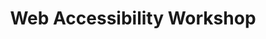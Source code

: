 ---
templateKey: 'workshop-page'
path: /workshop
title: Web Accessibility Workshop
heading: I run workshops, teaching developers how to build applications that support the broadest circle of people - before a court makes them.
introOne: Technology is evolving. The internet has grown from email and search into an institution that connects every activity of our lives. Countless processes, from buying plane tickets or checking one's account balance, are almost exclusively online.
introTwo: People use the internet differently. With each person, there's an a large set of variables that allow them to benefit. A person has an operating system, a device and screen, a browser, a level of bandwidth, and most importantly, their own cognitive process for understanding and navigating a website. For some that might not be able to view a screen or hold a mouse, tens of million will use some form of assistive technology such as screen readers or keyboard navigation. Everyone wants to share in the full benefit of technology and have a joyful experience on a website. 
introThree: Accessibility laws are changing. Similar to how some store locations must have a ramp or a certain door width, your website, or online store, must follow particular design steps to support assistive technlogy. Courts are regularly determining that anti-discrimination laws apply to online settings and there may not be undue barriers to using a website or app. 
introFour: Most of these online barriers are via flaws in frontend code – flaws that could have been prevented by developers understanding the core principles of accessibility and having the tools to evaluate and iterate on their own development. 
teaser: I'm excited to introduce the workshop helping developers and designers reach beyond compliance to deliver a joyful online experience. 
descriptionOne: This developer-centric crash course starts at a high level, covering the regulatory landscape and key conclusions from the explosion of web accessibility lawsuits. Participants will learn how to sustainably integrate accessibility in their development workflows and more broadly within their organization. Then most of the day is spent on the nuts and bolts - the code.
descriptionTwo: It is not a lecture. Technology people learn by doing. It's a day full of specially built activities designed to inform, challenge, and entertain - that is important. The participants test out screen readers and learn how assistive technology works. We quickly go from building basic forms to implementing complex, dynamic UI features. There's a deep dive on single page applications like React or Angular. 
descriptionThree: Each person builds fundamental skills in accessibility that any tech professional delivering web applications should know. The objective is that participants leave, knowing how to consider accessibility in their development and with confidence that they're building inclusive applications. 
descriptionFour: The workshop is interactive with live coding and hands-on exercises for participants, which means everyone gets to contribute their own unique perspective. At the end of the day, everyone applies what they've learned to their own work.
modules:
  - topic: Introduction
    time: '9:00'
  - topic: Accessibility Laws and Philosophy
    time: '9:10'
    exercises: 
      - exercise: Key Cases - Winn Dixie to Whisper Lounge
      - exercise: Building Blocks of An Accessibility Program
  - topic: Evaluate the Business Case for Accessibility
    time: '9:40'
    exercises: 
      - exercise: iPhone, Instacart, and the Recurring Disabled Consumer - Brainstorming
      - exercise: Test How Accessibility Affects SEO
  - topic: DOM and Accessibility Tree
    time: '9:55'
    exercises: 
      - exercise: Managing Focus
  - topic: Assistive Technology
    time: '10:15'
    exercises: 
      - exercise: Keyboard Navigation
      - exercise: Screen Reader Use is a Puzzle
  - topic: Break - 15 mins
    time: '10:45'
  - topic: Semantic HTML
    time: '11:00'
    exercises:
      - exercise: JavaScript and the Accessible Click
      - exercise: Build A Button From Scratch
  - topic: HTML5
    time: '11:40'
    exercises:
      - exercise: Organize Contents of a Website
      - exercise: Skip Links
  - topic: Lunch
    time: '12:00'
  - topic: Beyond Native HTML - ARIA Attributes
    time: '12:45'
    exercises:
      - exercise: Post Production ARIA Facelifts
      - exercise: Handmade Bootstrap NavBar
      - exercise: ARIA Kahoot! 
  - topic: Progressive Enhancement
    time: '1:55'
    exercises:
      - exercise: Error Handling and Prevention
      - exercise: Leverage Regular Expressions
  - topic: Dynamic UI Features
    time: '2:15'
    exercises:
      - exercise: Debate + Develop Modal Dialogs
      - exercise: Drag and Drops
  - topic: Break - 15 mins
    time: '2:50'
  - topic: Styling
    time: '3:05'
    exercises:
      - exercise: Refactor CSS
      - exercise: Test Color Contrast
  - topic: Accessible Animations
    time: '3:25'
    exercises:
      - exercise: Reduced Motion Query
      - exercise: D3.js Dynamic Stock Chart 
  - topic: React, Angular, and Single Page Applications
    time: '3:45'
    exercises:
      - exercise: Frontend Routing
  - topic: Automated / Manual Testing
    time: '4:05'
    exercises:
      - exercise: Axe + Chrome Developer Tools
      - exercise: Discover UI Patterns
  - topic: Beyond Code
    time: '4:20'
    exercises:
      - exercise: Captioning Tools
      - exercise: Restaurant Menu PDF
  - topic: Self Reflection Sprint
    time: '4:35'
    exercises:
      - exercise: Audit + Repair Past Work
  - topic: Wrap-Up
    time: '5:00'
booking: Participants learn how to make common UI features more inclusive and gain exposure to the mechanics of assistive technology, reducing regulatory risk and technical debt. More importantly, tech professionals learn how to think about accessibility and design with empathy. At the end of the day, everyone is ready to apply that empathy in depth and the lessons extend beyond the development process.
bookingTwo: The audience may sometimes be developers or designers or a more non-technical audience - it varies. I tailor the training to the crowd, which is ideally between 10 - 25 individuals. This number ensures everyone gets significant one-on-one time and that we have enough volunteers to keep the class at a high energy. Plus, I'm a fan of the Socratic method.
bookingThree: Some of the activities are stretch goals and may not be fully completed at the end of the day. It can be arranged to move the self-critique portion to a second day so that participants can receive more one-on-one time. Regardless, attendees (and their organizations) will receive all of the code, slides, and content from the day, which serves a starter for future frontend work. The training may be recorded.
bookingFour: I'm based in Los Angeles, but have computer and will travel. The price ranges depening on the sort or organization. I give significant discounts for non-profits and any organization that has a good reason.
bookingFive: For questions about pricing, feel free to email aaron@beaccessible.com or start a conversation with me on Twitter.
--- 